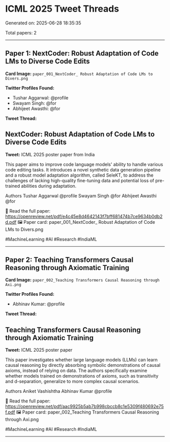 # ICML 2025 Tweet Threads

Generated on: 2025-06-28 18:35:35

Total papers: 2

---

## Paper 1: NextCoder: Robust Adaptation of Code LMs to Diverse Code Edits

**Card Image:** `paper_001_NextCoder_ Robust Adaptation of Code LMs to Divers.png`

**Twitter Profiles Found:**
- Tushar Aggarwal: @profile
- Swayam Singh: @for
- Abhijeet Awasthi: @for

**Tweet Thread:**

## NextCoder: Robust Adaptation of Code LMs to Diverse Code Edits

**Tweet:**
ICML 2025 poster paper from India

This paper aims to improve code language models' ability to handle various code editing tasks. It introduces a novel synthetic data generation pipeline and a robust model adaptation algorithm, called SeleKT, to address the challenges of lacking high-quality fine-tuning data and potential loss of pre-trained abilities during adaptation.

Authors
Tushar Aggarwal @profile
Swayam Singh @for
Abhijeet Awasthi @for

📖 Read the full paper: https://openreview.net/pdf/e4c45e8d4642143f7bff681474b7ce9634b0db2d.pdf
🖼️ Paper card: paper_001_NextCoder_ Robust Adaptation of Code LMs to Divers.png

#MachineLearning #AI #Research #IndiaML

---

## Paper 2: Teaching Transformers Causal Reasoning through Axiomatic Training

**Card Image:** `paper_002_Teaching Transformers Causal Reasoning through Axi.png`

**Twitter Profiles Found:**
- Abhinav Kumar: @profile

**Tweet Thread:**

## Teaching Transformers Causal Reasoning through Axiomatic Training

**Tweet:**
ICML 2025 poster paper

This paper investigates whether large language models (LLMs) can learn causal reasoning by directly absorbing symbolic demonstrations of causal axioms, instead of relying on data. The authors specifically examine whether models trained on demonstrations of axioms, such as transitivity and d-separation, generalize to more complex causal scenarios.

Authors
Aniket Vashishtha
Abhinav Kumar @profile

📖 Read the full paper: https://openreview.net/pdf/aac9925b5ab7b998cbccb8c1e5309f480692e75f.pdf
🖼️ Paper card: paper_002_Teaching Transformers Causal Reasoning through Axi.png

#MachineLearning #AI #Research #IndiaML

---

